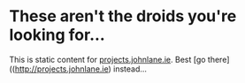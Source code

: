# These aren't the droids you're looking for&hellip;

This is static content for [projects.johnlane.ie](http://projects.johnlane.ie). Best [go there]((http://projects.johnlane.ie) instead...

